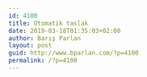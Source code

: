 ```yaml
---
id: 4100
title: Otomatik taslak
date: 2019-03-18T01:35:03+02:00
author: Barış Parlan
layout: post
guid: http://www.bparlan.com/?p=4100
permalink: /?p=4100
---
```

<div class="ttr_start">
</div>

<div class="ttr_end">
</div>